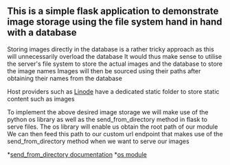## This is a simple flask application to demonstrate image storage using the file system hand in hand with a database

Storing images directly in the database is a rather tricky approach as this will unnecessarily overload the database
It would thus make sense to utilise the server's file system to store the actual images and the database to store the image names
Images will then be sourced using their paths after obtaining their names from the database

Host providers such as [Linode](https://www.linode.com/) have a dedicated static folder to store static content such as images

To implement the above desired image storage we will make use of the python os library as well as the send_from_directory method in flask to serve files.
The os library will enable us obtain the root path of our module
We can then feed this path to our custom url endpoint that makes use of the send_from_directory method when we want to serve our images

*[send_from_directory documentation](https://flask.palletsprojects.com/en/2.1.x/api/)
*[os module](https://www.geeksforgeeks.org/os-module-python-examples/)
